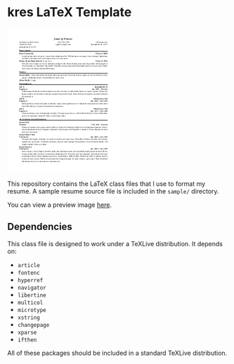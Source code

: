 # kres LaTeX Template

![KRes Preview](./sample/JQPResume-thumb.png)

This repository contains the LaTeX class files that I use to format my resume. A sample resume source file is included in the `sample/` directory.

You can view a preview image [here](./sample/JQPResume.png).

## Dependencies
This class file is designed to work under a TeXLive distribution. It depends on:

- `article`
- `fontenc`
- `hyperref`
- `navigator`
- `libertine`
- `multicol`
- `microtype`
- `xstring`
- `changepage`
- `xparse`
- `ifthen`

All of these packages should be included in a standard TeXLive distribution.
